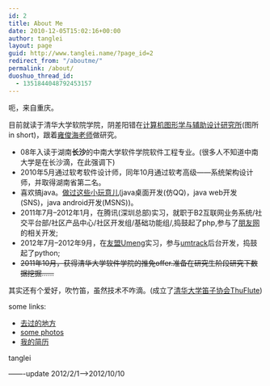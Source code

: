 ```yaml
---
id: 2
title: About Me
date: 2010-12-05T15:02:16+00:00
author: tanglei
layout: page
guid: http://www.tanglei.name/?page_id=2
redirect_from: "/aboutme/"
permalink: /about/
duoshuo_thread_id:
  - 1351844048792453157
---
```

呃，来自重庆。

目前就读于清华大学软院学院，阴差阳错在[计算机图形学与辅助设计研究所](http://cgcad.thss.tsinghua.edu.cn/)(图所 in short)，跟着[雍俊海](http://www.tsinghua.edu.cn/publish/soft/3641/2010/20101214083753061940585/20101214083753061940585_.html)[老师](http://www.tsinghua.edu.cn/publish/soft/3655/index.html)做研究。

  * 08年入读于湖南**长沙**的中南大学软件学院软件工程专业。(很多人不知道中南大学是在长沙滴，在此强调下)
  * 2010年5月通过软考软件设计师，同年10月通过软考高级——系统架构设计师，并取得湖南省第二名。
  * 喜欢搞java。<a href="http://www.tanglei.name/some-of-my-projects/" target="_blank">做过这些小玩意儿</a>(java桌面开发(仿QQ)，java web开发(SNS)，java android开发(MSNS))。
  * 2011年7月&#8211;2012年1月，在腾讯(深圳总部)实习，就职于B2互联网业务系统/社交平台部/社区产品中心/社区开发组/基础功能组/,捣鼓起了php,参与了[朋友网](http://www.pengyou.com)的相关开发;
  * 2012年7月&#8211;2012年9月，在<a href="http://www.umeng.com/" target="_blank">友盟Umeng</a>实习，参与<a href="http://www.umtrack.com/" target="_blank">umtrack</a>后台开发，捣鼓起了python;
  * <del datetime="2012-10-10T15:19:13+00:00">2011年10月，获得清华大学软件学院的推免offer.准备在研究生阶段研究下数据挖掘……</del>

其实还有个爱好，吹竹笛，虽然技术不咋滴。(成立了<a href="http://www.thuflute.com" target="_blank">清华大学笛子协会ThuFlute</a>)
  
some links:

  * <a href="http://www.tanglei.name/blog/where-i-have-been.html" target="_blank">去过的地方</a>
  * <a href="http://remote.tanglei.name/photos/" target="_blank">some photos</a>
  * <a href="http://cv.tanglei.me" target="_blank">我的简历</a>

tanglei

&#8212;&#8212;-update 2012/2/1&#8212;>2012/10/10
